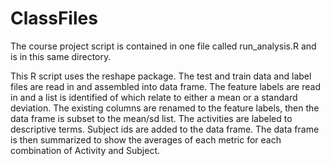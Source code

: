 ClassFiles
==========
The course project script is contained in one file called run_analysis.R and is in this same directory. 

This R script uses the reshape package.
The test and train data and label files are read in and assembled into data frame.
The feature labels are read in and a list is identified of which relate to either a mean or a standard deviation.
The existing columns are renamed to the feature labels, then the data frame is subset to the mean/sd list.
The activities are labeled to descriptive terms.
Subject ids are added to the data frame.
The data frame is then summarized to show the averages of each metric for each combination of Activity and Subject.
